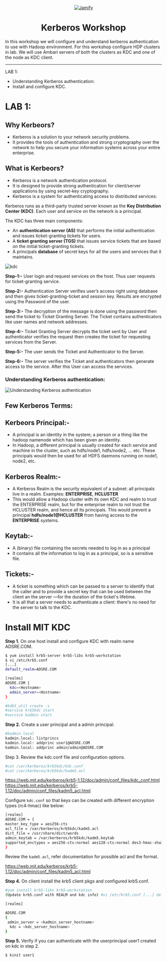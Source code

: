 <p align="center">
  <a href="https://web.mit.edu/kerberos/">
    <img alt="Jamify" src="https://user-images.githubusercontent.com/28974904/173368978-5b51bde7-4660-4ed4-9b76-aeeb78ef85dc.jpeg" />
  </a>
</p>
<h1 align="center">
   Kerberos Workshop <br/>
</h1>

In this workshop we will configure and understand kerberos authentication to use with Hadoop environment. For this workshop configure HDP clusters in lab. We will use Ambari servers of both the clusters as KDC and one of the node as KDC client.

------------------------------------------------------------------------------------------------------------------------------

LAB 1: 
  - Understanding Kerberos authentication:
  - Install and configure KDC.


# LAB 1: 

## Why Kerbeors?
* Kerberos is a solution to your network security problems.
* It provides the tools of authentication and strong cryptography over the network to help you secure your information systems across your entire enterprise.

##  What is Kerbeors?
* Kerberos is a network authentication protocol. 
* It is designed to provide strong authentication for client/server applications by using secret-key cryptography. 
* Kerberos is a system for authenticating access to distributed services:


Kerberos runs as a third-party trusted server known as the **Key Distribution Center (KDC)**. Each user and service on the network is a principal.

The KDC has three main components:

* An **authentication server (AS)** that performs the initial authentication and issues ticket-granting tickets for users.
* A **ticket granting server (TGS)** that issues service tickets that are based on the initial ticket-granting tickets.
* A principals **database** of secret keys for all the users and services that it maintains.

![kdc](https://user-images.githubusercontent.com/28974904/173366640-c2e90f0d-6cf0-4330-8c9b-49f30944c600.jpeg)


**Step-1:-** 
User login and request services on the host. Thus user requests for ticket-granting service. 
 
**Step-2:-**
 Authentication Server verifies user’s access right using database and then gives ticket-granting-ticket and session key. Results are encrypted using the Password of the user. 
 
**Step-3:-**
 The decryption of the message is done using the password then send the ticket to Ticket Granting Server. The Ticket contains authenticators like user names and network addresses. 
 
**Step-4:-** 
 Ticket Granting Server decrypts the ticket sent by User and authenticator verifies the request then creates the ticket for requesting services from the Server. 
 
**Step-5:-**
 The user sends the Ticket and Authenticator to the Server. 
 
**Step-6:-**
 The server verifies the Ticket and authenticators then generate access to the service. After this User can access the services. 

### Understanding Kerberos authentication:
![Understanding Kerberos authentication](https://user-images.githubusercontent.com/28974904/173363503-e9db7171-610e-4933-a7b1-7bfa089b2632.png)

## Few Kerberos Terms:

## Kerbeors Principal:-
* A principal is an identity in the system; a person or a thing like the hadoop namenode which has been given an identity.
* In Hadoop, a different principal is usually created for each service and machine in the cluster, such as hdfs/node1, hdfs/node2, ... etc. These principals would then be used for all HDFS daemons running on node1, node2, etc.

## Kerberos Realm:-
* A Kerberos Realm is the security equivalent of a subnet: all principals live in a realm. 
Examples: **ENTERPRISE**, **HCLUSTER**
* This would allow a Hadoop cluster with its own KDC and realm to trust the ENTERPRISE realm, but for the enterprise realm to not trust the HCLUSTER realm, and hence all its principals. This would prevent a principal **hdfs/node1@HCLUSTER** from having access to the **ENTERPRISE** systems.

## Keytab:-
* A (binary) file containing the secrets needed to log in as a principal
* It contains all the information to log in as a principal, so is a sensitive file.

## Tickets:-
* A ticket is something which can be passed to a server to identify that the caller and to provide a secret key that can be used between the client an the server —for the duration of the ticket's lifetime. 
* It is all that a server needs to authenticate a client: there's no need for the server to talk to the KDC.

# Install MIT KDC

**Step 1.**
On one host install and configure KDC with realm name ADSRE.COM.

```bash
$ yum install krb5-server krb5-libs krb5-workstation
$ vi /etc/krb5.conf 
[...]
default_realm=ADSRE.COM

[realms]
ADSRE.COM {
  kdc=<Hostname>
  admin_server=<Hostname>
}

#kdb5_util create -s
#service krb5kdc start
#service kadmin start
```

**Step 2.** Create a user principal and a admin principal.
```bash
#kadmin.local
kadmin.local: listprincs
kadmin.local: addprinc user1@ADSRE.COM
kadmin.local: addprinc admin/admin@ADSRE.COM
```
Step 3. Review the kdc.conf file and configuration options.
```bash
#cat /var/kerberos/krb5kdc/kdc.conf
#cat /var/kerberos/krb5kdc/kadm5.acl
```
https://web.mit.edu/kerberos/krb5-1.12/doc/admin/conf_files/kdc_conf.html https://web.mit.edu/kerberos/krb5-1.12/doc/admin/conf_files/kadm5_acl.html

Configure `kdc.conf` so that keys can be created with different encryption types (rc4-hmac) like below:
```bash
[realms]
ADSRE.COM = {
master_key_type = aes256-cts
acl_file = /var/kerberos/krb5kdc/kadm5.acl
dict_file = /usr/share/dict/words
admin_keytab = /var/kerberos/krb5kdc/kadm5.keytab
supported_enctypes = aes256-cts:normal aes128-cts:normal des3-hmac-sha1:normal arcfour-hmac:normal des-hmac-sha1:normal des-cbc-md5:normal des-cbc-crc:normal
}
```
Review the `kadm5.acl`, refer documentation for possible acl and the format.

https://web.mit.edu/kerberos/krb5-1.12/doc/admin/conf_files/kadm5_acl.html

**Step 4.** On client install the krb5 client pkgs and configured krb5.conf.
```bash
#yum install krb5-libs krb5-workstation
(Update krb5.conf with REALM and kdc info) #vi /etc/krb5.conf [...] default_realm=ADSRE.COM [..]

[realms]

ADSRE.COM
{
 admin_server = <kadmin_server_hostname>
  kdc = <kdc_server_hostname>
}
```
**Step 5.** Verify if you can authenticate with the userprincipal user1 created on kdc in step 2.

```bash
$ kinit user1
```
